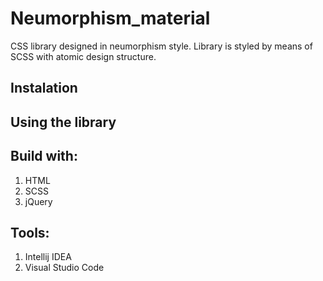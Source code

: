# Neumorphism_material

CSS library designed in neumorphism style. Library is styled by means of SCSS with atomic design structure.

## Instalation

## Using the library

## Build with:

1. HTML
2. SCSS
3. jQuery

## Tools:

1. Intellij IDEA
2. Visual Studio Code
